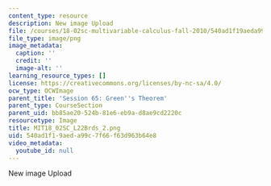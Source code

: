 ```yaml
---
content_type: resource
description: New image Upload
file: /courses/18-02sc-multivariable-calculus-fall-2010/540ad1f19aeda99c7f66f63d963b64e8_MIT18_02SC_L22Brds_2.png
file_type: image/png
image_metadata:
  caption: ''
  credit: ''
  image-alt: ''
learning_resource_types: []
license: https://creativecommons.org/licenses/by-nc-sa/4.0/
ocw_type: OCWImage
parent_title: 'Session 65: Green''s Theorem'
parent_type: CourseSection
parent_uid: bb85ae20-524b-81e6-eb9a-d8ae9cd2220c
resourcetype: Image
title: MIT18_02SC_L22Brds_2.png
uid: 540ad1f1-9aed-a99c-7f66-f63d963b64e8
video_metadata:
  youtube_id: null
---
```

New image Upload